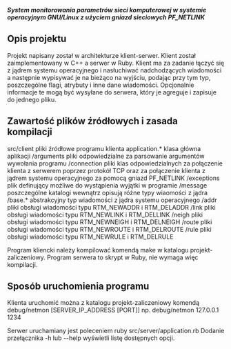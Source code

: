 ***System monitorowania parametrów sieci komputerowej w systemie operacyjnym GNU/Linux z użyciem gniazd sieciowych PF_NETLINK***

Opis projektu
---
Projekt napisany został w architekturze klient-serwer. Klient został zaimplementowany w C++ a serwer
w Ruby. Klient ma za zadanie łączyć się z jądrem systemu operacyjnego i nasłuchiwać nadchodzących
wiadomości a następnie wypisywać je na bieżąco na wyjściu, podając przy tym typ, poszczególne flagi, atrybuty
i inne dane wiadomości. Opcjonalnie informacje te mogą być wysyłane do serwera, który je agreguje i
zapisuje do jednego pliku.

Zawartość plików źródłowych i zasada kompilacji
---
src/client                      pliki źródłowe programu klienta
          application.*         klasa główna aplikacji
          /arguments            pliki odpowiedzialne za parsowanie argumentów wywołania programu
          /connection           pliki klas odpowiedzialnych za połączenie klienta z serwerem 
                                poprzez protokół TCP oraz za połączenie klienta z jądrem systemu
                                operacyjnego za pomocą gniazd PF_NETLINK
          /exceptions           plik definujący możliwe do wystąpienia wyjątki w programie
          /message              poszczególne katalogi wewnątrz opisują różne typy wiaomości z jądra
                  /base.*       abstrakcyjny typ wiadomości z jądra systemu operacyjnego
                  /addr         pliki obsługi wiadomości typu RTM_NEWADDR i RTM_DELADDR
                  /link         pliki obsługi wiadomości typu RTM_NEWLINK i RTM_DELLINK
                  /neigh        pliki obsługi wiadomości typu RTM_NEWNEIGH i RTM_DELNEIGH
                  /route        pliki obsługi wiadomości typu RTM_NEWROUTE i RTM_DELROUTE
                  /rule         pliki obsługi wiadomości typu RTM_NEWRULE i RTM_DELRULE 

Program kliencki należy kompilować komendą make w katalogu projekt-zaliczeniowy.
Program serwera to skrypt w Ruby, nie wymaga więc kompilacji.

Sposób uruchomienia programu
---
Klienta uruchomić można z katalogu projekt-zaliczeniowy komendą
    debug/netmon [SERVER_IP_ADDRESS [PORT]]
np. debug/netmon 127.0.0.1 1234

Serwer uruchamiany jest poleceniem
    ruby src/server/application.rb
Dodanie przełącznika -h lub --help wyświetli listę dostępnych opcji.
